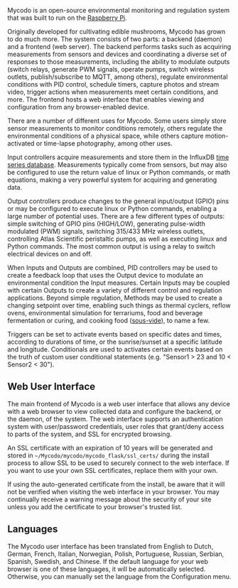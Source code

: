 Mycodo is an open-source environmental monitoring and regulation system that was built to run on the [Raspberry Pi](https://en.wikipedia.org/wiki/Raspberry_Pi).

Originally developed for cultivating edible mushrooms, Mycodo has grown to do much more. The system consists of two parts: a backend (daemon) and a frontend (web server). The backend performs tasks such as acquiring measurements from sensors and devices and coordinating a diverse set of responses to those measurements, including the ability to modulate outputs (switch relays, generate PWM signals, operate pumps, switch wireless outlets, publish/subscribe to MQTT, among others), regulate environmental conditions with PID control, schedule timers, capture photos and stream video, trigger actions when measurements meet certain conditions, and more. The frontend hosts a web interface that enables viewing and configuration from any browser-enabled device.

There are a number of different uses for Mycodo. Some users simply store sensor measurements to monitor conditions remotely, others regulate the environmental conditions of a physical space, while others capture motion-activated or time-lapse photography, among other uses.

Input controllers acquire measurements and store them in the InfluxDB [time series database](https://en.wikipedia.org/wiki/Time_series_database). Measurements typically come from sensors, but may also be configured to use the return value of linux or Python commands, or math equations, making a very powerful system for acquiring and generating data.

Output controllers produce changes to the general input/output (GPIO) pins or may be configured to execute linux or Python commands, enabling a large number of potential uses. There are a few different types of outputs: simple switching of GPIO pins (HIGH/LOW), generating pulse-width modulated (PWM) signals, switching 315/433 MHz wireless outlets, controlling Atlas Scientific peristaltic pumps, as well as executing linux and Python commands. The most common output is using a relay to switch electrical devices on and off.

When Inputs and Outputs are combined, PID controllers may be used to create a feedback loop that uses the Output device to modulate an environmental condition the Input measures. Certain Inputs may be coupled with certain Outputs to create a variety of different control and regulation applications. Beyond simple regulation, Methods may be used to create a changing setpoint over time, enabling such things as thermal cyclers, reflow ovens, environmental simulation for terrariums, food and beverage fermentation or curing, and cooking food ([sous-vide](https://en.wikipedia.org/wiki/Sous-vide)), to name a few.

Triggers can be set to activate events based on specific dates and times, according to durations of time, or the sunrise/sunset at a specific latitude and longitude. Conditionals are used to activates certain events based on the truth of custom user conditional statements (e.g. "Sensor1 > 23 and 10 < Sensor2 < 30").

## Web User Interface

The main frontend of Mycodo is a web user interface that allows any device with a web browser to view collected data and configure the backend, or the daemon, of the system. The web interface supports an authentication system with user/password credentials, user roles that grant/deny access to parts of the system, and SSL for encrypted browsing.

An SSL certificate with an expiration of 10 years will be generated and stored in ``~/Mycodo/mycodo/mycodo_flask/ssl_certs/`` during the install process to allow SSL to be used to securely connect to the web interface. If you want to use your own SSL certificates, replace them with your own.

If using the auto-generated certificate from the install, be aware that it will not be verified when visiting the web interface in your browser. You may continually receive a warning message about the security of your site unless you add the certificate to your browser's trusted list.

## Languages

The Mycodo user interface has been translated from English to Dutch, German, French, Italian, Norwegian, Polish, Portuguese, Russian, Serbian, Spanish, Swedish, and Chinese. If the default language for your web browser is one of these languages, it will be automatically selected. Otherwise, you can manually set the language from the Configuration menu.
